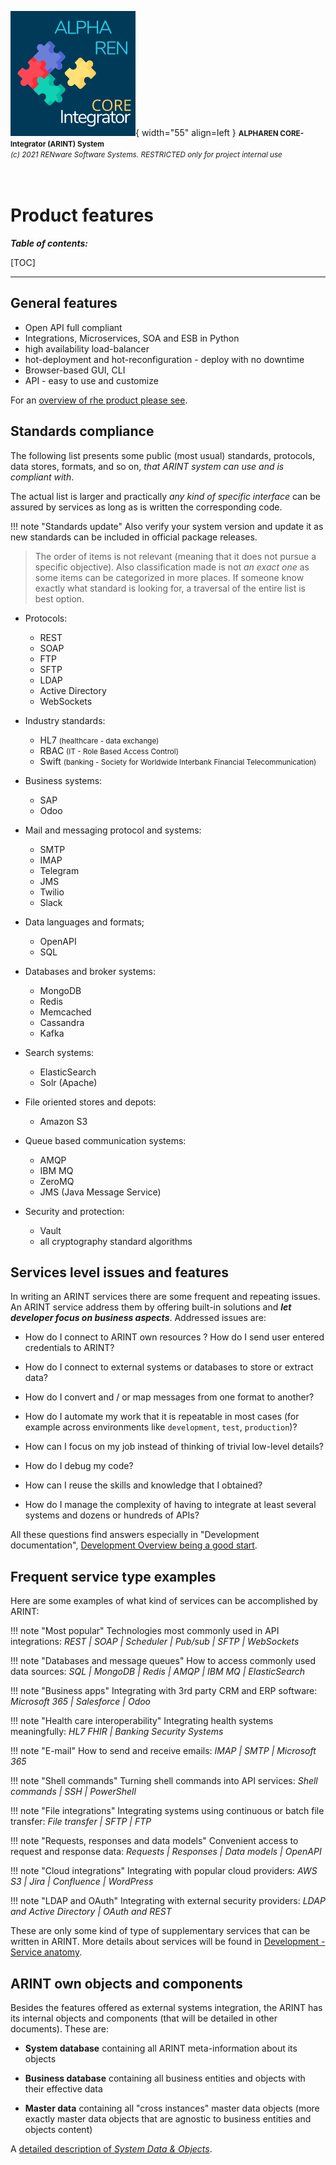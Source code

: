 ![arint_logo](../pictures/arint_logo.png){ width="55" align=left }
<small markdown>**ALPHAREN CORE-Integrator (ARINT) System**<br>
*(c) 2021 RENware Software Systems. RESTRICTED only for project internal use*
</small><br><br><br>


# Product features


***Table of contents:***

[TOC]

***




## General features

* Open API full compliant
* Integrations, Microservices, SOA and ESB in Python
* high availability load-balancer
* hot-deployment and hot-reconfiguration - deploy with no downtime
* Browser-based GUI, CLI
* API - easy to use and customize

For an [overview of rhe product please see](./130.02-Overview.md).




## Standards compliance

The following list presents some public (most usual) standards, protocols, data stores, formats, and so on, *that ARINT system can use and is compliant with*.

The actual list is larger and practically *any kind of specific interface* can be assured by services as long as is written the corresponding code.

!!! note "Standards update"
    Also verify your system version and update it as new standards can be included in official package releases.

>The order of items is not relevant (meaning that it does not pursue a specific objective). Also classification made is not *an exact one* as some items can be categorized in more places. If someone know exactly what standard is looking for, a traversal of the entire list is best option.


* Protocols:
    * REST
    * SOAP
    * FTP
    * SFTP
    * LDAP
    * Active Directory
    * WebSockets

* Industry standards:
    * HL7 <small>(healthcare - data exchange)</small>
    * RBAC <small>(IT - Role Based Access Control)</small>
    * Swift <small>(banking - Society for Worldwide Interbank Financial Telecommunication)</small>

* Business systems:
    * SAP
    * Odoo

* Mail and messaging protocol and systems:
    * SMTP
    * IMAP
    * Telegram
    * JMS
    * Twilio
    * Slack

* Data languages and formats;
    * OpenAPI
    * SQL

* Databases and broker systems:
    * MongoDB
    * Redis
    * Memcached
    * Cassandra
    * Kafka

* Search systems:
    * ElasticSearch
    * Solr (Apache)

* File oriented stores and depots:
    * Amazon S3

* Queue based communication systems:
    * AMQP
    * IBM MQ
    * ZeroMQ
    * JMS (Java Message Service)

* Security and protection:
    * Vault
    * all cryptography standard algorithms




## Services level issues and features

In writing an ARINT services there are some frequent and repeating issues. An ARINT service address them by offering built-in solutions and ***let developer focus on business aspects***. Addressed issues are:

* How do I connect to ARINT own resources ? How do I send user entered credentials to ARINT?

* How do I connect to external systems or databases to store or extract data?

* How do I convert and / or map messages from one format to another?

* How do I automate my work that it is repeatable in most cases (for example across environments like `development`, `test`, `production`)?

* How can I focus on my job instead of thinking of trivial low-level details?

* How do I debug my code?

* How can I reuse the skills and knowledge that I obtained?

* How do I manage the complexity of having to integrate at least several systems and dozens or hundreds of APIs?

All these questions find answers especially in "Development documentation", [Development Overview being a good start](./120-CPTS-Development_overview.md).




## Frequent service type examples

Here are some examples of what kind of services can be accomplished by ARINT:


!!! note "Most popular"
    Technologies most commonly used in API integrations: *REST | SOAP | Scheduler | Pub/sub | SFTP | WebSockets*

!!! note "Databases and message queues"
    How to access commonly used data sources: *SQL | MongoDB | Redis | AMQP | IBM MQ | ElasticSearch*

!!! note "Business apps"
    Integrating with 3rd party CRM and ERP software: *Microsoft 365 | Salesforce | Odoo*

!!! note "Health care interoperability"
    Integrating health systems meaningfully: *HL7 FHIR | Banking Security Systems*

!!! note "E-mail"
    How to send and receive emails: *IMAP | SMTP | Microsoft 365*

!!! note "Shell commands"
    Turning shell commands into API services: *Shell commands | SSH | PowerShell*

!!! note "File integrations"
    Integrating systems using continuous or batch file transfer: *File transfer | SFTP | FTP*

!!! note "Requests, responses and data models"
    Convenient access to request and response data: *Requests | Responses | Data models | OpenAPI*

!!! note "Cloud integrations"
    Integrating with popular cloud providers: *AWS S3 | Jira | Confluence | WordPress*

!!! note "LDAP and OAuth"
    Integrating with external security providers: *LDAP and Active Directory | OAuth and REST*

These are only some kind of type of supplementary services that can be written in ARINT. More details about services will be found in [Development - Service anatomy](./120-CPTS-service-anatomy.md).




## ARINT own objects and components

Besides the features offered as external systems integration, the ARINT has its internal objects and components (that will be detailed in other documents). These are:

* **System database** containing all ARINT meta-information about its objects

* **Business database** containing all business entities and objects with their effective data

* **Master data** containing all "cross instances" master data objects (more exactly master data objects that are agnostic to business entities and objects content)

A [detailed description of *System Data & Objects*](./810.03-System_Data_and_Objects.md).


